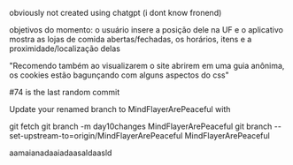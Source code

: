 

obviously not created using chatgpt
(i dont know fronend)

objetivos do momento:
o usuário insere a posição dele na UF e o aplicativo mostra as lojas de comida abertas/fechadas, os horários, itens e a proximidade/localização delas

"Recomendo também ao visualizarem o site abrirem em uma guia anônima, os cookies estão bagunçando com alguns aspectos do css"

#74 is the last random commit


Update your renamed branch to MindFlayerArePeaceful with

git fetch
git branch -m day10changes MindFlayerArePeaceful
git branch --set-upstream-to=origin/MindFlayerArePeaceful MindFlayerArePeaceful

aamaianadaaiadaasaldaasld
